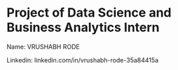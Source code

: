 # Project of Data Science and Business Analytics Intern

Name: VRUSHABH RODE

Linkedin: linkedin.com/in/vrushabh-rode-35a84415a




